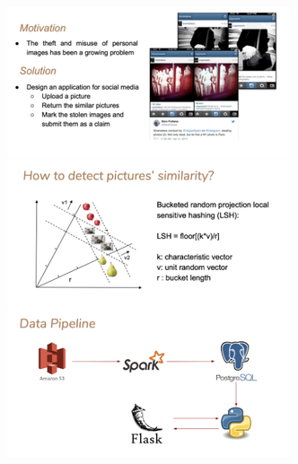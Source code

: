 ![picture1](https://github.com/xiaoxuan0526/Insight-DE-Project/blob/master/slides/WechatIMG268.png)
![picture2](https://github.com/xiaoxuan0526/Insight-DE-Project/blob/master/slides/WechatIMG269.png)
![picture3](https://github.com/xiaoxuan0526/Insight-DE-Project/blob/master/slides/WechatIMG270.png)


